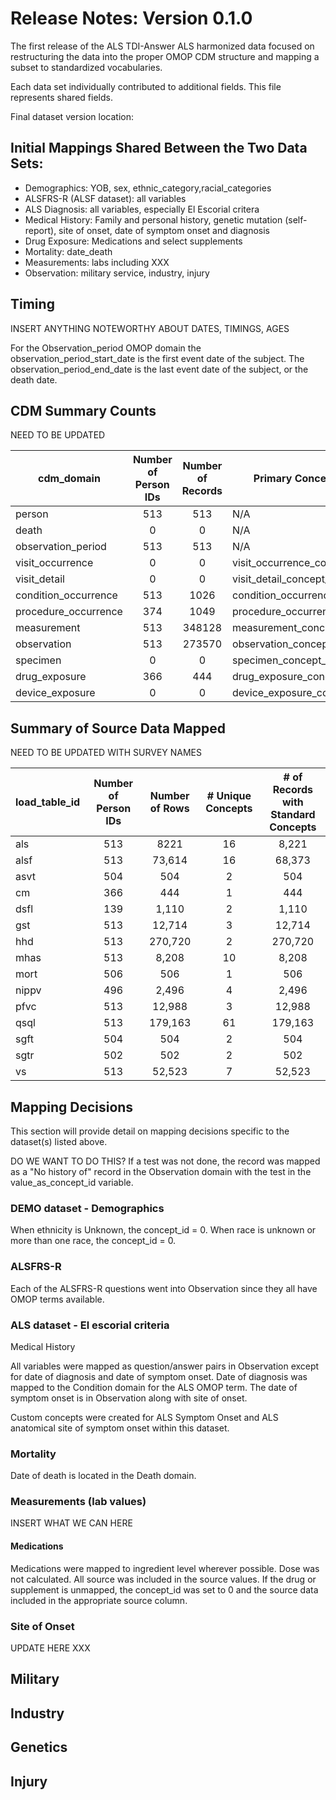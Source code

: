 # Release Notes: Version 0.1.0

The first release of the ALS TDI-Answer ALS harmonized data focused on restructuring the data into the proper OMOP CDM structure and mapping a subset to standardized vocabularies. 

Each data set individually contributed to additional fields.  This file represents shared fields.

Final dataset version location:  

## Initial Mappings Shared Between the Two Data Sets:
- Demographics: YOB, sex, ethnic_category,racial_categories
- ALSFRS-R (ALSF dataset): all variables
- ALS Diagnosis: all variables, especially El Escorial critera
- Medical History: Family and personal history, genetic mutation (self-report), site of onset, date of symptom onset and diagnosis
- Drug Exposure: Medications and select supplements
- Mortality: date_death
- Measurements: labs including XXX
- Observation:  military service, industry, injury

## Timing

INSERT ANYTHING NOTEWORTHY ABOUT DATES, TIMINGS, AGES

For the Observation_period OMOP domain the observation_period_start_date is the first event date of the subject. The observation_period_end_date is the last event date of the subject, or the death date.
## CDM Summary Counts 
NEED TO BE UPDATED

|cdm_domain | Number of Person IDs  |Number of Records  |Primary Concept ID Field |# of <br> Unique Concepts |
|--------------------|:---------------:|:---------:|-------------------------------|:------------------------:|
|person              |              513|        513|N/A                            |                          |
|death               |                0|          0|N/A                            |                          |
|observation_period  |              513|        513|N/A                            |                          |
|visit_occurrence    |                0|          0|visit_occurrence_concept_id    |                         0|
|visit_detail        |                0|          0|visit_detail_concept_id        |                         0|
|condition_occurrence|              513|       1026|condition_occurrence_concept_id|                         2|
|procedure_occurrence|              374|       1049|procedure_occurrence_concept_id|                         4|
|measurement         |              513|     348128|measurement_concept_id         |                        14|
|observation         |              513|     273570|observation_concept_id         |                       100|
|specimen            |                0|          0|specimen_concept_id            |                         0|
|drug_exposure       |              366|        444|drug_exposure_concept_id       |                         1|
|device_exposure     |                0|          0|device_exposure_concept_id     |                         0|


## Summary of Source Data Mapped 
NEED TO BE UPDATED WITH SURVEY NAMES

|load_table_id           |Number of Person IDs |Number of Rows   |# Unique Concepts |# of Records <br> with Standard Concepts|
|------------------------|:---------------:|:-----------------:|:-----------------:|:----------------:|
|als                     |              513|               8221|                 16|             8,221|
|alsf                    |              513|             73,614|                 16|            68,373|
|asvt                    |              504|                504|                  2|               504|
|cm                      |              366|                444|                  1|               444|
|dsfl                    |              139|              1,110|                  2|             1,110|
|gst                     |              513|             12,714|                  3|            12,714|
|hhd                     |              513|            270,720|                  2|           270,720|
|mhas                    |              513|              8,208|                 10|             8,208|
|mort                    |              506|                506|                  1|               506|
|nippv                   |              496|              2,496|                  4|             2,496|
|pfvc                    |              513|             12,988|                  3|            12,988|
|qsql                    |              513|            179,163|                 61|           179,163|
|sgft                    |              504|                504|                  2|               504|
|sgtr                    |              502|                502|                  2|               502|
|vs                      |              513|             52,523|                  7|            52,523|


## Mapping Decisions

This section will provide detail on mapping decisions specific to the dataset(s) listed above.

DO WE WANT TO DO THIS?
If a test was not done, the record was mapped as a "No history of" record in the Observation domain with the test in the value_as_concept_id variable.

### DEMO dataset - Demographics

When ethnicity is Unknown, the concept_id = 0. When race is unknown or more than one race, the concept_id = 0.

### ALSFRS-R

Each of the ALSFRS-R questions went into Observation since they all have OMOP terms available.

### ALS dataset - El escorial criteria

Medical History

All variables were mapped as question/answer pairs in Observation except for date of diagnosis and date of symptom onset. Date of diagnosis was mapped to the Condition domain for the ALS OMOP term. The date of symptom onset is in Observation along with site of onset.

Custom concepts were created for ALS Symptom Onset and ALS anatomical site of symptom onset within this dataset.

### Mortality

Date of death is located in the Death domain. 

### Measurements (lab values)

INSERT WHAT WE CAN HERE

#### Medications 

Medications were mapped to ingredient level wherever possible.
Dose was not calculated. 
All source was included in the source values.
If the drug or supplement is unmapped, the concept_id was set to 0 and the source data included in the appropriate source column.

### Site of Onset
UPDATE HERE XXX

## Military

## Industry

## Genetics

## Injury
